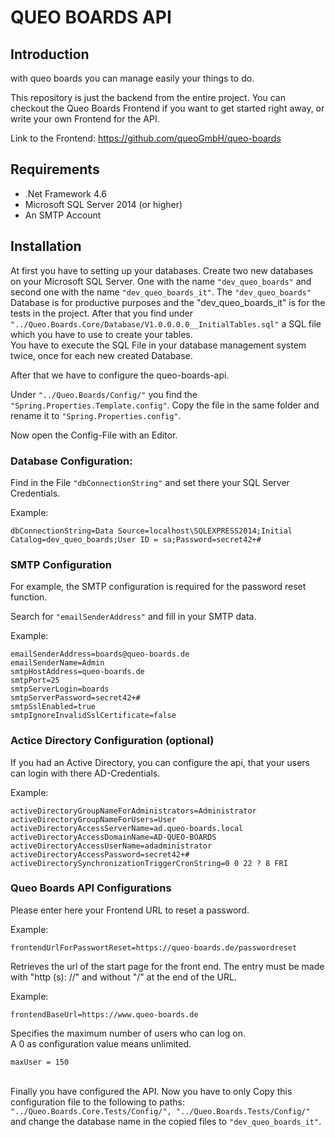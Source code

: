# QUEO BOARDS API

## Introduction

with queo boards you can manage easily your things to do.

This repository is just the backend from the entire project. You can checkout the Queo Boards Frontend if you want to get started right away, or write your own Frontend for the API.

Link to the Frontend: https://github.com/queoGmbH/queo-boards

## Requirements

* .Net Framework 4.6
* Microsoft SQL Server 2014 (or higher)
* An SMTP Account

## Installation

At first you have to setting up your databases. Create two new databases on your Microsoft SQL Server. 
One with the name `"dev_queo_boards"` and second one with the name `"dev_queo_boards_it"`. The `"dev_queo_boards"` Database is for productive purposes and the "dev_queo_boards_it" is for the tests in the project. After that you find under `"../Queo.Boards.Core/Database/V1.0.0.0.0__InitialTables.sql"` a SQL file which you have to use to create your tables.\
You have to execute the SQL File in your database management system twice, once for each new created Database.

After that we have to configure the queo-boards-api. 

Under `"../Queo.Boards/Config/"` you find the `"Spring.Properties.Template.config"`. Copy the file in the same folder and rename it to `"Spring.Properties.config"`. 

Now open the Config-File with an Editor.

### Database Configuration:

Find in the File `"dbConnectionString"` and set there your SQL Server Credentials.

Example:
```
dbConnectionString=Data Source=localhost\SQLEXPRESS2014;Initial Catalog=dev_queo_boards;User ID = sa;Password=secret42+#
```

### SMTP Configuration 

For example, the SMTP configuration is required for the password reset function. 

Search for `"emailSenderAddress"` and fill in your SMTP data.

Example:
```
emailSenderAddress=boards@queo-boards.de
emailSenderName=Admin
smtpHostAddress=queo-boards.de
smtpPort=25
smtpServerLogin=boards
smtpServerPassword=secret42+#
smtpSslEnabled=true
smtpIgnoreInvalidSslCertificate=false
```

### Actice Directory Configuration (optional)

If you had an Active Directory, you can configure the api, that your users can login with there AD-Credentials.

Example:
```
activeDirectoryGroupNameForAdministrators=Administrator
activeDirectoryGroupNameForUsers=User
activeDirectoryAccessServerName=ad.queo-boards.local
activeDirectoryAccessDomainName=AD-QUEO-BOARDS
activeDirectoryAccessUserName=adadministrator
activeDirectoryAccessPassword=secret42+#
activeDirectorySynchronizationTriggerCronString=0 0 22 ? 8 FRI
```

### Queo Boards API Configurations

Please enter here your Frontend URL to reset a password.

Example:
```
frontendUrlForPasswortReset=https://queo-boards.de/passwordreset
```

Retrieves the url of the start page for the front end. The entry must be made with "http (s): //" and without "/" at the end of the URL.

Example:
```
frontendBaseUrl=https://www.queo-boards.de
```

Specifies the maximum number of users who can log on.\
A 0 as configuration value means unlimited.
```
maxUser = 150
```
\
Finally you have configured the API. Now you have to only Copy this configuration file to the following to paths: `"../Queo.Boards.Core.Tests/Config/", "../Queo.Boards.Tests/Config/"` and change the database name in the copied files to `"dev_queo_boards_it"`.